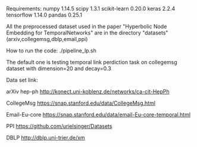 Requirements:
numpy        1.14.5
scipy        1.3.1
scikit-learn 0.20.0
keras        2.2.4
tensorflow   1.14.0
pandas       0.25.1

All the preprocessed dataset used in the paper "Hyperbolic Node Embedding for TemporalNetworks" are in the directory "datasets" (arxiv,collegemsg,dblp,email,ppi)

How to run the code:
./pipeline_lp.sh

The default one is testing temporal link perdiction task on collegemsg dataset with dimension=20 and decay=0.3

Data set link:

arXiv hep-ph       http://konect.uni-koblenz.de/networks/ca-cit-HepPh

CollegeMsg         https://snap.stanford.edu/data/CollegeMsg.html

Email-Eu-core      https://snap.stanford.edu/data/email-Eu-core-temporal.html

PPI                https://github.com/urielsinger/Datasets

DBLP               http://dblp.uni-trier.de/xm
